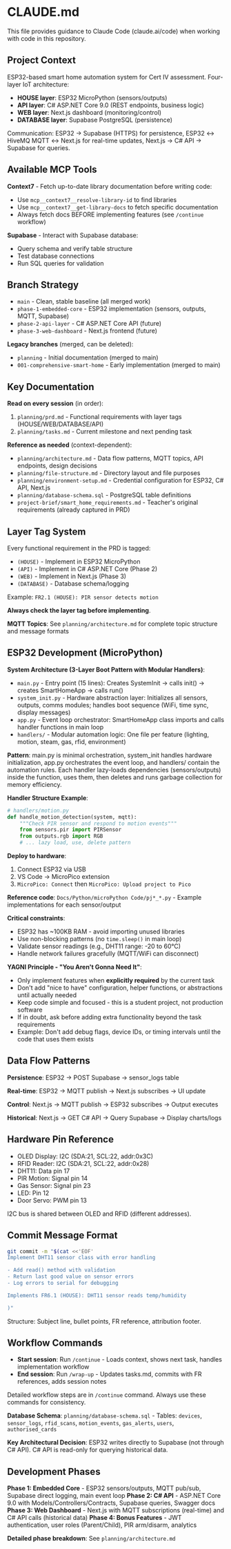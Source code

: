 # CLAUDE.md

This file provides guidance to Claude Code (claude.ai/code) when working with code in this repository.

## Project Context

ESP32-based smart home automation system for Cert IV assessment. Four-layer IoT architecture:

- **HOUSE layer**: ESP32 MicroPython (sensors/outputs)
- **API layer**: C# ASP.NET Core 9.0 (REST endpoints, business logic)
- **WEB layer**: Next.js dashboard (monitoring/control)
- **DATABASE layer**: Supabase PostgreSQL (persistence)

Communication: ESP32 → Supabase (HTTPS) for persistence, ESP32 ↔ HiveMQ MQTT ↔ Next.js for real-time updates, Next.js → C# API → Supabase for queries.

## Available MCP Tools

**Context7** - Fetch up-to-date library documentation before writing code:
- Use `mcp__context7__resolve-library-id` to find libraries
- Use `mcp__context7__get-library-docs` to fetch specific documentation
- Always fetch docs BEFORE implementing features (see `/continue` workflow)

**Supabase** - Interact with Supabase database:
- Query schema and verify table structure
- Test database connections
- Run SQL queries for validation

## Branch Strategy

- `main` - Clean, stable baseline (all merged work)
- `phase-1-embedded-core` - ESP32 implementation (sensors, outputs, MQTT, Supabase)
- `phase-2-api-layer` - C# ASP.NET Core API (future)
- `phase-3-web-dashboard` - Next.js frontend (future)

**Legacy branches** (merged, can be deleted):
- `planning` - Initial documentation (merged to main)
- `001-comprehensive-smart-home` - Early implementation (merged to main)

## Key Documentation

**Read on every session** (in order):

1. `planning/prd.md` - Functional requirements with layer tags (HOUSE/WEB/DATABASE/API)
2. `planning/tasks.md` - Current milestone and next pending task

**Reference as needed** (context-dependent):

- `planning/architecture.md` - Data flow patterns, MQTT topics, API endpoints, design decisions
- `planning/file-structure.md` - Directory layout and file purposes
- `planning/environment-setup.md` - Credential configuration for ESP32, C# API, Next.js
- `planning/database-schema.sql` - PostgreSQL table definitions
- `project-brief/smart_home_requirements.md` - Teacher's original requirements (already captured in PRD)

## Layer Tag System

Every functional requirement in the PRD is tagged:

- `(HOUSE)` - Implement in ESP32 MicroPython
- `(API)` - Implement in C# ASP.NET Core (Phase 2)
- `(WEB)` - Implement in Next.js (Phase 3)
- `(DATABASE)` - Database schema/logging

Example: `FR2.1 (HOUSE): PIR sensor detects motion`

**Always check the layer tag before implementing**.

**MQTT Topics**: See `planning/architecture.md` for complete topic structure and message formats

## ESP32 Development (MicroPython)

**System Architecture (3-Layer Boot Pattern with Modular Handlers)**:

- `main.py` - Entry point (15 lines): Creates SystemInit → calls init() → creates SmartHomeApp → calls run()
- `system_init.py` - Hardware abstraction layer: Initializes all sensors, outputs, comms modules; handles boot sequence (WiFi, time sync, display messages)
- `app.py` - Event loop orchestrator: SmartHomeApp class imports and calls handler functions in main loop
- `handlers/` - Modular automation logic: One file per feature (lighting, motion, steam, gas, rfid, environment)

**Pattern**: main.py is minimal orchestration, system_init handles hardware initialization, app.py orchestrates the event loop, and handlers/ contain the automation rules. Each handler lazy-loads dependencies (sensors/outputs) inside the function, uses them, then deletes and runs garbage collection for memory efficiency.

**Handler Structure Example**:
```python
# handlers/motion.py
def handle_motion_detection(system, mqtt):
    """Check PIR sensor and respond to motion events"""
    from sensors.pir import PIRSensor
    from outputs.rgb import RGB
    # ... lazy load, use, delete pattern
```

**Deploy to hardware**:

1. Connect ESP32 via USB
2. VS Code → MicroPico extension
3. `MicroPico: Connect` then `MicroPico: Upload project to Pico`

**Reference code**: `Docs/Python/microPython Code/pj*_*.py` - Example implementations for each sensor/output

**Critical constraints**:

- ESP32 has ~100KB RAM - avoid importing unused libraries
- Use non-blocking patterns (no `time.sleep()` in main loop)
- Validate sensor readings (e.g., DHT11 range: -20 to 60°C)
- Handle network failures gracefully (MQTT/WiFi can disconnect)

**YAGNI Principle - "You Aren't Gonna Need It"**:

- Only implement features when **explicitly required** by the current task
- Don't add "nice to have" configuration, helper functions, or abstractions until actually needed
- Keep code simple and focused - this is a student project, not production software
- If in doubt, ask before adding extra functionality beyond the task requirements
- Example: Don't add debug flags, device IDs, or timing intervals until the code that uses them exists

## Data Flow Patterns

**Persistence**: ESP32 → POST Supabase → sensor_logs table

**Real-time**: ESP32 → MQTT publish → Next.js subscribes → UI update

**Control**: Next.js → MQTT publish → ESP32 subscribes → Output executes

**Historical**: Next.js → GET C# API → Query Supabase → Display charts/logs

## Hardware Pin Reference

- OLED Display: I2C (SDA:21, SCL:22, addr:0x3C)
- RFID Reader: I2C (SDA:21, SCL:22, addr:0x28)
- DHT11: Data pin 17
- PIR Motion: Signal pin 14
- Gas Sensor: Signal pin 23
- LED: Pin 12
- Door Servo: PWM pin 13

I2C bus is shared between OLED and RFID (different addresses).

## Commit Message Format

```bash
git commit -m "$(cat <<'EOF'
Implement DHT11 sensor class with error handling

- Add read() method with validation
- Return last good value on sensor errors
- Log errors to serial for debugging

Implements FR6.1 (HOUSE): DHT11 sensor reads temp/humidity

)"
```

Structure: Subject line, bullet points, FR reference, attribution footer.

## Workflow Commands

- **Start session**: Run `/continue` - Loads context, shows next task, handles implementation workflow
- **End session**: Run `/wrap-up` - Updates tasks.md, commits with FR references, adds session notes

Detailed workflow steps are in `/continue` command. Always use these commands for consistency.

**Database Schema**: `planning/database-schema.sql` - Tables: `devices`, `sensor_logs`, `rfid_scans`, `motion_events`, `gas_alerts`, `users`, `authorised_cards`

**Key Architectural Decision**: ESP32 writes directly to Supabase (not through C# API). C# API is read-only for querying historical data.

## Development Phases

**Phase 1: Embedded Core** - ESP32 sensors/outputs, MQTT pub/sub, Supabase direct logging, main event loop
**Phase 2: C# API** - ASP.NET Core 9.0 with Models/Controllers/Contracts, Supabase queries, Swagger docs
**Phase 3: Web Dashboard** - Next.js with MQTT subscriptions (real-time) and C# API calls (historical data)
**Phase 4: Bonus Features** - JWT authentication, user roles (Parent/Child), PIR arm/disarm, analytics

**Detailed phase breakdown**: See `planning/architecture.md`
